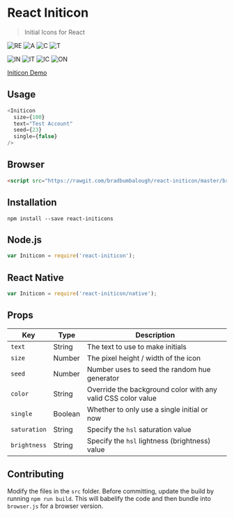 # React Initicon
> Initial Icons for React

![RE](https://drive.google.com/uc?export=view&id=0BwAfqxmTWrImZzdZS1ZweVNlaUU)
![A](https://drive.google.com/uc?export=view&id=0BwAfqxmTWrImeWg3TzQ3bWpOZ0k)
![C](https://drive.google.com/uc?export=view&id=0BwAfqxmTWrImRHNtQ0hSQmswY0k)
![T](https://drive.google.com/uc?export=view&id=0BwAfqxmTWrImMWc2R01Zb2w5OEU)

![IN](https://drive.google.com/uc?export=view&id=0BwAfqxmTWrImSjJJdG1CWHdTaEU)
![IT](https://drive.google.com/uc?export=view&id=0BwAfqxmTWrImREkwUFRwSGM0cjA)
![IC](https://drive.google.com/uc?export=view&id=0BwAfqxmTWrImanU0WU1WSnNhME0)
![ON](https://drive.google.com/uc?export=view&id=0BwAfqxmTWrImRXVWZDJyWWhzbHc)

[Initicon Demo](https://bradbumbalough.github.io/react-initicon)

## Usage
```JavaScript
<Initicon
  size={100}
  text="Test Account"
  seed={23}
  single={false}
/>
```

## Browser
```HTML
<script src="https://rawgit.com/bradbumbalough/react-initicon/master/browser.js"></script>
```

## Installation
`npm install --save react-initicons`

## Node.js
```JavaScript
var Initicon = require('react-initicon');
```

## React Native
```JavaScript
var Initicon = require('react-initicon/native');
```

## Props
|Key |Type |Description |
|--- |--- |--- |
|`text`|String|The text to use to make initials|
|`size`|Number|The pixel height / width of the icon|
|`seed`|Number|Number uses to seed the random hue generator|
|`color`|String|Override the background color with any valid CSS color value|
|`single`|Boolean|Whether to only use a single initial or now|
|`saturation`|String|Specify the `hsl` saturation value|
|`brightness`|String|Specify the `hsl` lightness (brightness) value|

## Contributing
Modify the files in the `src` folder. Before committing, update the build by running `npm run build`. This will babelify the code and then bundle into `browser.js` for a browser version.
